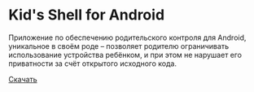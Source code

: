 # Kid's Shell for Android

Приложение по обеспечению родительского контроля для Android, уникальное в своём роде – позволяет родителю ограничивать использование устройства ребёнком, и при этом не нарушает его приватности за счёт открытого исходного кода.

[Скачать](https://play.google.com/store/apps/details?id=ru.edu.masu.kids_shell)
